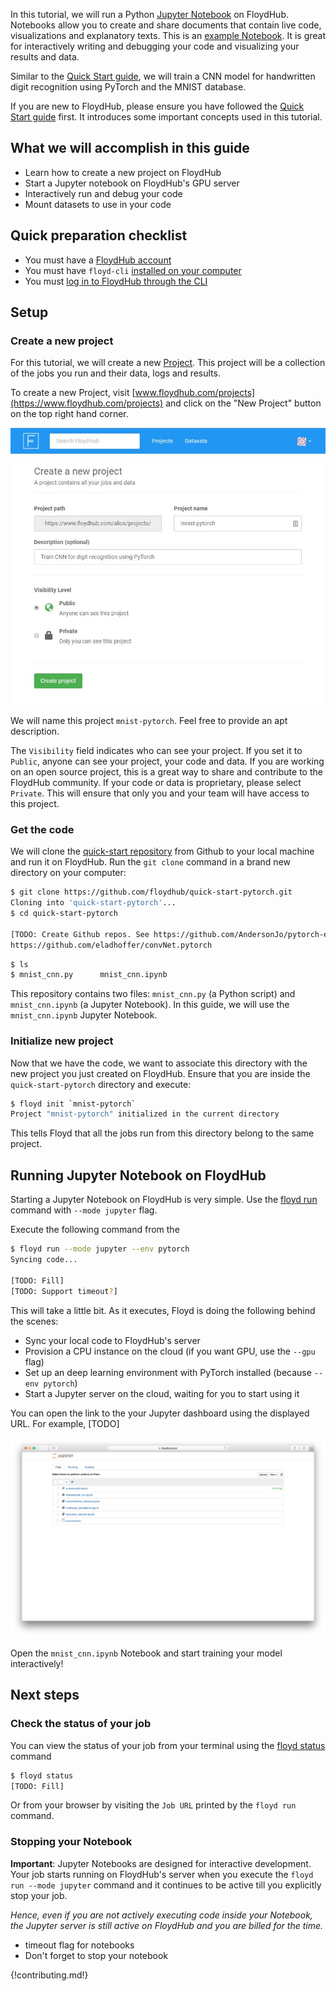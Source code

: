 In this tutorial, we will run a Python [Jupyter Notebook](http://jupyter.org/) on FloydHub. Notebooks allow you to create and share documents that contain live code, visualizations and explanatory texts. This is an [example Notebook](TODO). It is great for interactively writing and debugging your code and visualizing your results and data. 

Similar to the [Quick Start guide](./quick_start.md), we will train a CNN model for handwritten digit recognition using PyTorch and the MNIST database.

If you are new to FloydHub, please ensure you have followed the [Quick Start guide](./quick_start.md) first. It introduces some important concepts used in this tutorial.

## What we will accomplish in this guide

- Learn how to create a new project on FloydHub
- Start a Jupyter notebook on FloydHub's GPU server
- Interactively run and debug your code
- Mount datasets to use in your code

## Quick preparation checklist

- You must have a [FloydHub account](https://www.floydhub.com/login)
- You must have `floyd-cli` [installed on your computer](../guides/install.md)
- You must [log in to FloydHub through the CLI](../guides/login.md)

## Setup

### Create a new project
For this tutorial, we will create a new [Project](). This project will be a collection of the jobs you run and their data, logs and results.

To create a new Project, visit [www.floydhub.com/projects](https://www.floydhub.com/projects) and click on the "New Project" button on the top right hand corner.

![Create new project](../img/create_new_project.jpg)

We will name this project `mnist-pytorch`. Feel free to provide an apt description.

The `Visibility` field indicates who can see your project. If you set it to `Public`, anyone can see your project, your code and data. If you are working on an open source project, this is a great way to share and contribute to the FloydHub community. If your code or data is proprietary, please select `Private`. This will ensure that only you and your team will have access to this project.

### Get the code
We will clone the [quick-start repository](TODO) from Github to your local machine and run it on FloydHub. Run the `git clone` command in a brand new directory on your computer:

```bash
$ git clone https://github.com/floydhub/quick-start-pytorch.git
Cloning into 'quick-start-pytorch'...
$ cd quick-start-pytorch

[TODO: Create Github repos. See https://github.com/AndersonJo/pytorch-examples/blob/master/02%20%5BMNIST%5D%20Simple%20Forward%20and%20Backward.ipynb]
https://github.com/eladhoffer/convNet.pytorch
```

```bash
$ ls
$ mnist_cnn.py      mnist_cnn.ipynb
```

This repository contains two files: `mnist_cnn.py` (a Python script) and `mnist_cnn.ipynb` (a Jupyter Notebook). In this guide, we will use the `mnist_cnn.ipynb` Jupyter Notebook.

### Initialize new project
Now that we have the code, we want to associate this directory with the new project you just created on FloydHub. Ensure that you are inside the `quick-start-pytorch` directory and execute:

```bash
$ floyd init `mnist-pytorch`
Project "mnist-pytorch" initialized in the current directory
```

This tells Floyd that all the jobs run from this directory belong to the same project.

## Running Jupyter Notebook on FloydHub

Starting a Jupyter Notebook on FloydHub is very simple. Use the [floyd run](../commands/run/md) command with `--mode jupyter` flag.

Execute the following command from the 
```bash
$ floyd run --mode jupyter --env pytorch
Syncing code...

[TODO: Fill]
[TODO: Support timeout?]
```

This will take a little bit. As it executes, Floyd is doing the following behind the scenes:

- Sync your local code to FloydHub's server
- Provision a CPU instance on the cloud (if you want GPU, use the `--gpu` flag)
- Set up an deep learning environment with PyTorch installed (because `--env pytorch`)
- Start a Jupyter server on the cloud, waiting for you to start using it

You can open the link to the your Jupyter dashboard using the displayed URL. For example, [TODO]

![Jupyter](../img/jupyter_home.png)

Open the `mnist_cnn.ipynb` Notebook and start training your model interactively!

## Next steps

### Check the status of your job

You can view the status of your job from your terminal using the [floyd status](../commands/status.md) command 

```bash
$ floyd status
[TODO: Fill]
```
Or from your browser by visiting the `Job URL` printed by the `floyd run` command.

### Stopping your Notebook

**Important**: Jupyter Notebooks are designed for interactive development. Your job starts running on FloydHub's server when you execute the `floyd run --mode jupyter` command and it continues to be active till you explicitly stop your job.

*Hence, even if you are not actively executing code inside your Notebook, the Jupyter server is still active on FloydHub and you are billed for the time.*








- timeout flag for notebooks
- Don't forget to stop your notebook




{!contributing.md!}
